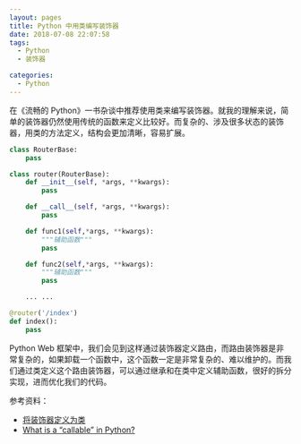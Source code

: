 ```yaml
---
layout: pages
title: Python 中用类编写装饰器
date: 2018-07-08 22:07:58
tags:
  - Python
  - 装饰器

categories:
  - Python
---
```


在《流畅的 Python》一书杂谈中推荐使用类来编写装饰器。就我的理解来说，简单的装饰器仍然使用传统的函数来定义比较好。而复杂的、涉及很多状态的装饰器，用类的方法定义，结构会更加清晰，容易扩展。

<!-- more -->

```python
class RouterBase:
    pass

class router(RouterBase):
    def __init__(self, *args, **kwargs):
        pass

    def __call__(self, *args, **kwargs):
        pass

    def func1(self,*args, **kwargs):
        """辅助函数"""
        pass

    def func2(self,*args, **kwargs):
        """辅助函数"""
        pass

    ... ...

@router('/index')
def index():
    pass
```

Python Web 框架中，我们会见到这样通过装饰器定义路由，而路由装饰器是非常复杂的，如果卸载一个函数中，这个函数一定是非常复杂的、难以维护的。而我们通过类定义这个路由装饰器，可以通过继承和在类中定义辅助函数，很好的拆分实现，进而优化我们的代码。

参考资料：

- [将装饰器定义为类](http://python3-cookbook-personal.readthedocs.io/zh_CN/latest/c09/p09_define_decorators_as_classes.html)
- [What is a “callable” in Python?](https://stackoverflow.com/questions/111234/what-is-a-callable-in-python)
